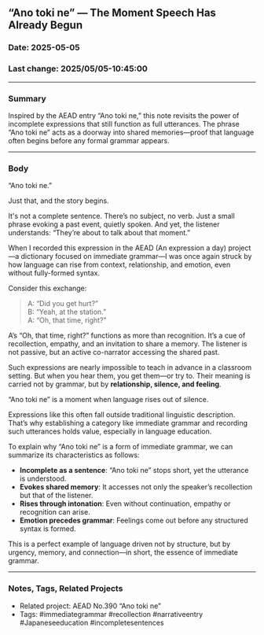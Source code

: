 ## “Ano toki ne” — The Moment Speech Has Already Begun

### Date: 2025-05-05

### Last change: 2025/05/05-10:45:00

---

### Summary

Inspired by the AEAD entry “Ano toki ne,” this note revisits the power of incomplete expressions that still function as full utterances. The phrase “Ano toki ne” acts as a doorway into shared memories—proof that language often begins before any formal grammar appears.

---

### Body

“Ano toki ne.”

Just that, and the story begins.

It's not a complete sentence. There’s no subject, no verb. Just a small phrase evoking a past event, quietly spoken. And yet, the listener understands: “They’re about to talk about that moment.”

When I recorded this expression in the AEAD (An expression a day) project—a dictionary focused on immediate grammar—I was once again struck by how language can rise from context, relationship, and emotion, even without fully-formed syntax.

Consider this exchange:

> A: “Did you get hurt?”  
> B: “Yeah, at the station.”  
> A: “Oh, that time, right?”

A’s “Oh, that time, right?” functions as more than recognition. It’s a cue of recollection, empathy, and an invitation to share a memory. The listener is not passive, but an active co-narrator accessing the shared past.

Such expressions are nearly impossible to teach in advance in a classroom setting. But when you hear them, you get them—or try to. Their meaning is carried not by grammar, but by **relationship, silence, and feeling**.

“Ano toki ne” is a moment when language rises out of silence.

Expressions like this often fall outside traditional linguistic description. That’s why establishing a category like immediate grammar and recording such utterances holds value, especially in language education.

To explain why “Ano toki ne” is a form of immediate grammar, we can summarize its characteristics as follows:

- **Incomplete as a sentence**: “Ano toki ne” stops short, yet the utterance is understood.
- **Evokes shared memory**: It accesses not only the speaker’s recollection but that of the listener.
- **Rises through intonation**: Even without continuation, empathy or recognition can arise.
- **Emotion precedes grammar**: Feelings come out before any structured syntax is formed.

This is a perfect example of language driven not by structure, but by urgency, memory, and connection—in short, the essence of immediate grammar.

---

### Notes, Tags, Related Projects

- Related project: AEAD No.390 “Ano toki ne”  
- Tags: #immediategrammar #recollection #narrativeentry #Japaneseeducation #incompletesentences
